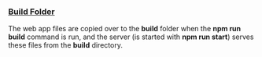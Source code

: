 ### [Build Folder]()

The web app files are copied over to the **build** folder when the **npm run build** command is run, and the server (is started with **npm run start**) serves these files from the **build** directory.
